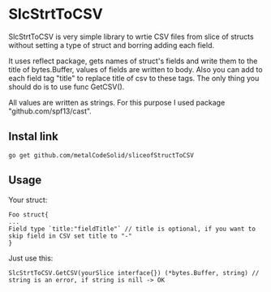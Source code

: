 # SlcStrtToCSV
SlcStrtToCSV is very simple library to wrtie CSV files from slice of structs without setting a type of struct and borring adding each field. 

It uses reflect package, gets names of struct's fields and write them to the title of bytes.Buffer, values of fields are written to body. Also you can add to each field tag "title" to replace title of csv to these tags. The only thing you should do is to use func GetCSV().

All values are written as strings. For this purpose I used package "github.com/spf13/cast".

## Instal link

```
go get github.com/metalCodeSolid/sliceofStructToCSV
```

## Usage

Your struct:
```
Foo struct{
...
Field type `title:"fieldTitle"` // title is optional, if you want to skip field in CSV set title to "-"
}
```
Just use this:
```
SlcStrtToCSV.GetCSV(yourSlice interface{}) (*bytes.Buffer, string) // string is an error, if string is nill -> OK
```

